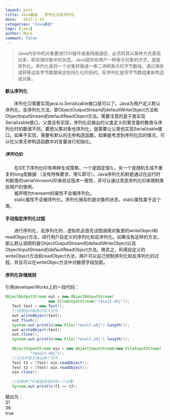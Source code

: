 ```yaml
---
layout: post
title: Java基础 - 序列化与反序列化
date:   2015-2-19
categories: "Java基础"
tags: [java]
author: Mark
comment: false
---
```


> Java内存中的对象要进行IO操作或者网络通信，必须将其以某种方式表现出来，即存储对象中的状态。Java提供给用户一种表示对象的方式，就是序列化。序列化是将一个对象转换成一串二进制表示的字节数组，通过保存或转移这些字节数据来达到持久化的目的。反序列化是将字节数组重新构造成对象。


#### 默认序列化
　　序列化只需要实现java.io.Serializable接口就可以了。Java为用户定义默认序列化，反序列化方法，即ObjectOutputStream的defaultWriteObject方法和ObjectInputStream的defaultReadObject方法。需要注意的是子类实现Serializable接口，父类没有实现，序列化后输出的父类定义的某变量的数值与序列化时的数值不同。要想父类对象也序列化，就需要让父类也实现Serializable接口。如果不实现，需要有默认的无参构造函数。如果能考虑到序列化后的情况，可以在父类无参构造函数中对变量进行初始化。
##### 序列化ID
　　在IDE下序列化ID有两种生成策略，一个是固定值1L，另一个是随机生成不重复的long型数据 （没有特殊要求，用1L即可）。Java序列化机制是通过在运行时判断类的serialVersionUID来验证版本一致性，并可以通过改变序列化ID来限制某些用户的使用。<br />
　　被声明为transient的属性不会被序列化。<br />
　　static属性不会被序列化。序列化保存的是对象的状态，static属性属于这个类。
  
#### 手动指定序列化过程
　　进行序列化、反序列化时，虚拟机会首先试图调用对象里的writeObject和readObject方法，进行用户自定义的序列化和反序列化。如果没有这样的方法，那么默认调用的是ObjectOutputStream的defaultWriteObject以及ObjectInputStream的defaultReadObject方法。换言之，利用自定义的writeObject方法和readObject方法，用户可以自己控制序列化和反序列化的过程。并且可以在writeObjec方法中对敏感字段加密。
  
  #### 序列化存储规则
  引用developerWorks上的一段代码：
  

``` java
ObjectOutputStream out = new ObjectOutputStream(
                   new FileOutputStream("result.obj"));
   Test test = new Test();
   //试图将对象两次写入文件
   out.writeObject(test);
   out.flush();
   System.out.println(new File("result.obj").length());
   out.writeObject(test);
   out.close();
   System.out.println(new File("result.obj").length());
 
   ObjectInputStream oin = new ObjectInputStream(new FileInputStream(
           "result.obj"));
   //从文件依次读出两个文件
   Test t1 = (Test) oin.readObject();
   Test t2 = (Test) oin.readObject();
   oin.close();
            
   //判断两个引用是否指向同一个对象
   System.out.println(t1 == t2);
```
输出为： <br />
31<br />
36<br />
true
